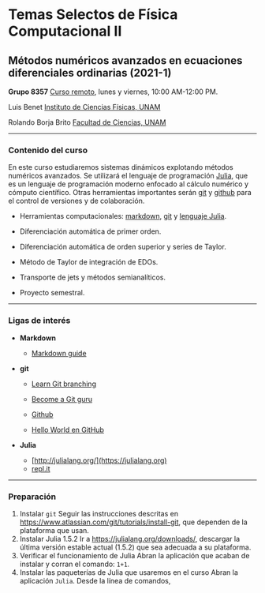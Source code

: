 # Temas Selectos de Física Computacional II

## Métodos numéricos avanzados en ecuaciones diferenciales ordinarias (2021-1)

**Grupo 8357**
[Curso remoto](https://aulas-virtuales.cuaed.unam.mx/), lunes y viernes, 10:00 AM-12:00 PM.


Luis Benet
[Instituto de Ciencias Físicas, UNAM](https://www.fis.unam.mx)

Rolando Borja Brito
[Facultad de Ciencias, UNAM](http://www.fciencias.unam.mx)

---

### Contenido del curso

En este curso estudiaremos sistemas dinámicos explotando métodos numéricos avanzados. Se utilizará el lenguaje de programación [Julia](http://julialang.org/), que es un lenguaje de programación moderno enfocado al cálculo numérico y cómputo científico. Otras herramientas importantes serán [git](https://git-scm.com/) y [github](https://github.com/) para el control de versiones y de colaboración.

* Herramientas computacionales: [markdown](https://confluence.atlassian.com/bitbucketserver/markdown-syntax-guide-776639995.html), [git](https://www.atlassian.com/git/tutorials/) y [lenguaje Julia](http://julialang.org).

* Diferenciación automática de primer orden.
    
* Diferenciación automática de orden superior y series de Taylor.
    
* Método de Taylor de integración de EDOs.
    
* Transporte de jets y métodos semianalíticos.
    
* Proyecto semestral.


---

### Ligas de interés

- **Markdown**
	- [Markdown guide](https://www.markdownguide.org/getting-started/)

- **git**
	- [Learn Git branching](https://learngitbranching.js.org/)

	- [Become a Git guru](https://www.atlassian.com/git/tutorials/)

	- [Github](https://docs.github.com/en/github/getting-started-with-github)

	- [Hello World en GitHub](https://guides.github.com/activities/hello-world/)

- **Julia**
	- [http://julialang.org/](https://julialang.org)
	- [repl.it](https://repl.it)

---

### Preparación

1. Instalar `git`
	Seguir las instrucciones descritas en https://www.atlassian.com/git/tutorials/install-git, que dependen de la plataforma que usan.
2. Instalar Julia 1.5.2
	Ir a https://julialang.org/downloads/, descargar la última versión estable actual (1.5.2) que sea adecuada a su plataforma.	
3. Verificar el funcionamiento de Julia
	Abran la aplicación que acaban de instalar y corran el comando: `1+1`.
 4. Instalar las paqueterías de Julia que usaremos en el curso
	 Abran la aplicación `Julia`. Desde la línea de comandos, 
 